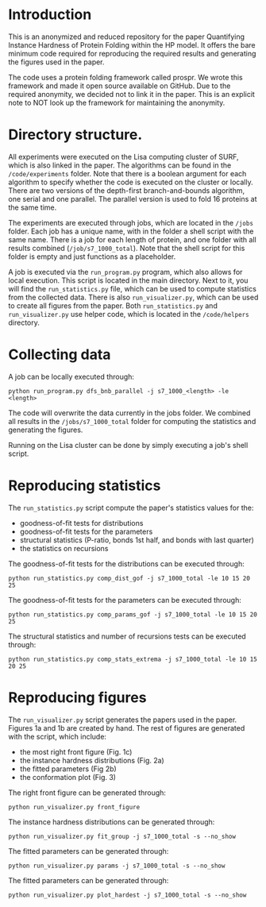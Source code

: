 # Introduction
This is an anonymized and reduced repository for the paper 
Quantifying Instance Hardness of Protein Folding within the HP model. It offers
the bare minimum code required for reproducing the required results and 
generating the figures used in the paper.

The code uses a protein folding framework called prospr. We wrote this framework
and made it open source available on GitHub. Due to the required anonymity, we
decided not to link it in the paper. This is an explicit note to NOT look up the 
framework for maintaining the anonymity.


# Directory structure.
All experiments were executed on the Lisa computing cluster of SURF, which is
also linked in the paper. The algorithms can be found in the `/code/experiments`
folder. Note that there is a boolean argument for each algorithm to specify 
whether the code is executed on the cluster or locally. There are two versions
of the depth-first branch-and-bounds algorithm, one serial and one parallel. The
parallel version is used to fold 16 proteins at the same time.

The experiments are executed through jobs, which are located in the `/jobs`
folder. Each job has a unique name, with in the folder a shell script with the
same name. There is a job for each length of protein, and one folder with all
results combined (`/job/s7_1000_total`). Note that the shell script for this
folder is empty and just functions as a placeholder.

A job is executed via the `run_program.py` program, which also allows for local
execution. This script is located in the main directory. Next to it, you will
find the `run_statistics.py` file, which can be used to compute statistics from
the collected data. There is also `run_visualizer.py`, which can be used to
create all figures from the paper. Both `run_statistics.py` and 
`run_visualizer.py` use helper code, which is located in the `/code/helpers` 
directory.


# Collecting data
A job can be locally executed through:
```shell
python run_program.py dfs_bnb_parallel -j s7_1000_<length> -le <length>
```
The code will overwrite the data currently in the jobs folder. We combined all
results in the `/jobs/s7_1000_total` folder for computing the statistics and
generating the figures.

Running on the Lisa cluster can be done by simply executing a job's shell script.


# Reproducing statistics
The `run_statistics.py` script compute the paper's statistics values for the: 
 - goodness-of-fit tests for distributions
 - goodness-of-fit tests for the parameters
 - structural statistics (P-ratio, bonds 1st half, and bonds with last quarter)
 - the statistics on recursions

The goodness-of-fit tests for the distributions can be executed through:
```shell
python run_statistics.py comp_dist_gof -j s7_1000_total -le 10 15 20 25
```

The goodness-of-fit tests for the parameters can be executed through:
```shell
python run_statistics.py comp_params_gof -j s7_1000_total -le 10 15 20 25
```

The structural statistics and number of recursions tests can be executed through:
```shell
python run_statistics.py comp_stats_extrema -j s7_1000_total -le 10 15 20 25 
```

# Reproducing figures
The `run_visualizer.py` script generates the papers used in the paper. Figures
1a and 1b are created by hand. The rest of figures are generated with the 
script, which include: 
 - the most right front figure (Fig. 1c)
 - the instance hardness distributions (Fig. 2a)
 - the fitted parameters (Fig 2b)
 - the conformation plot (Fig. 3)

The right front figure can be generated through:
```shell
python run_visualizer.py front_figure
```

The instance hardness distributions can be generated through:
```shell
python run_visualizer.py fit_group -j s7_1000_total -s --no_show
```

The fitted parameters can be generated through:
```shell
python run_visualizer.py params -j s7_1000_total -s --no_show
```

The fitted parameters can be generated through:
```shell
python run_visualizer.py plot_hardest -j s7_1000_total -s --no_show
```
